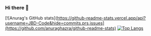 ### Hi there 👋

<!--
**JBD-Code/JBD-Code** is a ✨ _special_ ✨ repository because its `README.md` (this file) appears on your GitHub profile.

Here are some ideas to get you started:

- 🔭 I’m currently working on ...
- 🌱 I’m currently learning ...
- 👯 I’m looking to collaborate on ...
- 🤔 I’m looking for help with ...
- 💬 Ask me about ...
- 📫 How to reach me: ...
- 😄 Pronouns: ...
- ⚡ Fun fact: ...
-->
[![Anurag's GitHub stats](https://github-readme-stats.vercel.app/api?username=JBD-Code&hide=commits,prs,issues](https://github.com/anuraghazra/github-readme-stats)
[![Top Langs](https://github-readme-stats.vercel.app/api/top-langs/?username=JBD-Code&layout=compact)](https://github.com/anuraghazra/github-readme-stats)
